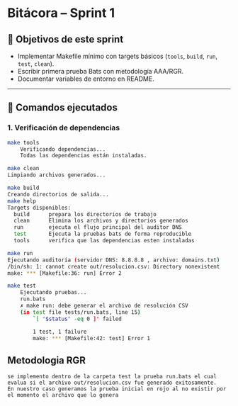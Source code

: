 # Bitácora – Sprint 1

## 📌 Objetivos de este sprint

- Implementar Makefile mínimo con targets básicos (`tools`, `build`, `run`, `test`, `clean`).
- Escribir primera prueba Bats con metodología AAA/RGR.
- Documentar variables de entorno en README.

---

## 📌 Comandos ejecutados

### 1. Verificación de dependencias

```bash
make tools
    Verificando dependencias...
    Todas las dependencias están instaladas.

make clean
Limpiando archivos generados...

make build
Creando directorios de salida...
make help
Targets disponibles:
  build      prepara los directorios de trabajo
  clean      Elimina los archivos y directorios generados
  run        ejecuta el flujo principal del auditor DNS
  test       Ejecuta la pruebas bats de forma reproducible
  tools      verifica que las dependencias esten instaladas

make run
Ejecutando auditoría (servidor DNS: 8.8.8.8 , archivo: domains.txt)
/bin/sh: 1: cannot create out/resolucion.csv: Directory nonexistent
make: *** [Makefile:36: run] Error 2

make test
    Ejecutando pruebas...
    run.bats
    ✗ make run: debe generar el archivo de resolución CSV
    (in test file tests/run.bats, line 15)
        `[ "$status" -eq 0 ]' failed

        1 test, 1 failure
        make: *** [Makefile:42: test] Error 1

```
## Metodologia RGR

    se implemento dentro de la carpeta test la prueba run.bats el cual evalua si el archivo out/resolucion.csv fue generado exitosamente.
    En nuestro caso generamos la prueba inicial en rojo al no existir por el momento el archivo que lo genera
